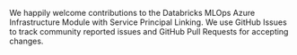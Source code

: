 We happily welcome contributions to the Databricks MLOps Azure Infrastructure Module with Service Principal Linking. We use GitHub Issues to track community reported issues and GitHub Pull Requests for accepting changes.